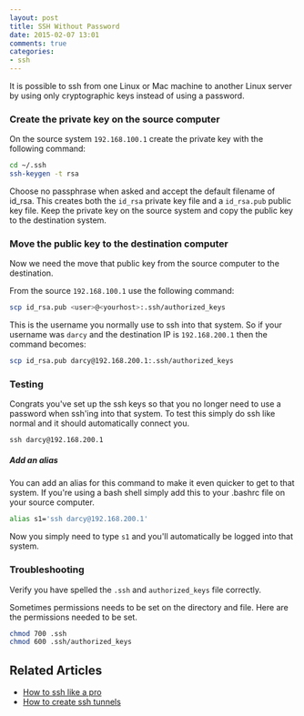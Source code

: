 ```yaml
---
layout: post
title: SSH Without Password
date: 2015-02-07 13:01
comments: true
categories:
- ssh
---
```

It is possible to ssh from one Linux or Mac machine to another Linux server by using only cryptographic keys instead of using a password.

### Create the private key on the source computer

On the source system `192.168.100.1` create the private key with the following command:

```bash
cd ~/.ssh
ssh-keygen -t rsa
```

Choose no passphrase when asked and accept the default filename of id_rsa. This creates both the `id_rsa` private key file and a `id_rsa.pub` public key file. Keep the private key on the source system and copy the public key to the destination system.

### Move the public key to the destination computer

Now we need the move that public key from the source computer to the destination.

From the source `192.168.100.1` use the following command:

```bash
scp id_rsa.pub <user>@<yourhost>:.ssh/authorized_keys
```

This is the username you normally use to ssh into that system. So if your username was `darcy` and the destination IP is `192.168.200.1` then the command becomes:

```bash
scp id_rsa.pub darcy@192.168.200.1:.ssh/authorized_keys
```

### Testing

Congrats you've set up the ssh keys so that you no longer need to use a password when ssh'ing into that system. To test this simply do ssh like normal and it should automatically connect you.

`ssh darcy@192.168.200.1`

##### Add an alias

You can add an alias for this command to make it even quicker to get to that system. If you're using a bash shell simply add this to your .bashrc file on your source computer.

```bash
alias s1='ssh darcy@192.168.200.1'
```

Now you simply need to type `s1` and you'll automatically be logged into that system.

### Troubleshooting

Verify you have spelled the `.ssh` and `authorized_keys` file correctly.

Sometimes permissions needs to be set on the directory and file. Here are the permissions needed to be set.

```bash
chmod 700 .ssh
chmod 600 .ssh/authorized_keys
```

## Related Articles

* [How to ssh like a pro](/how-to-ssh-like-a-pro/)
* [How to create ssh tunnels](/how-to-create-ssh-tunnels/)


